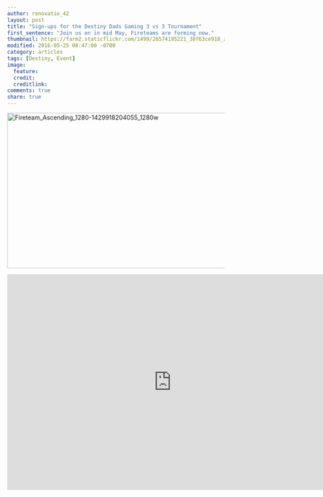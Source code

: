 ```yaml
---
author: renovatio_42
layout: post
title: "Sign-ups for the Destiny Dads Gaming 3 vs 3 Tournament"
first_sentence: "Join us on in mid May, Fireteams are forming now."
thumbnail: https://farm2.staticflickr.com/1499/26574195221_38f63ce918_z.jpg
modified: 2016-05-25 08:47:00 -0700
category: articles
tags: [Destiny, Event]
image:
  feature: 
  credit: 
  creditlink: 
comments: true
share: true
---
```


<a data-flickr-embed="true"  href="https://www.flickr.com/photos/126304189@N08/26574195221/in/dateposted-public/" title="Fireteam_Ascending_1280-1429918204055_1280w"><img src="https://farm2.staticflickr.com/1499/26574195221_38f63ce918_z.jpg" width="640" height="360" alt="Fireteam_Ascending_1280-1429918204055_1280w"></a><script async src="//embedr.flickr.com/assets/client-code.js" charset="utf-8"></script>

<iframe src="https://docs.google.com/forms/d/1sLJf37vvj2QraMNxPM3mtgyj7R9IYDAKM59wt-nwmDg/viewform?embedded=true" width="760" height="500" frameborder="0" marginheight="0" marginwidth="0">Loading...</iframe>

